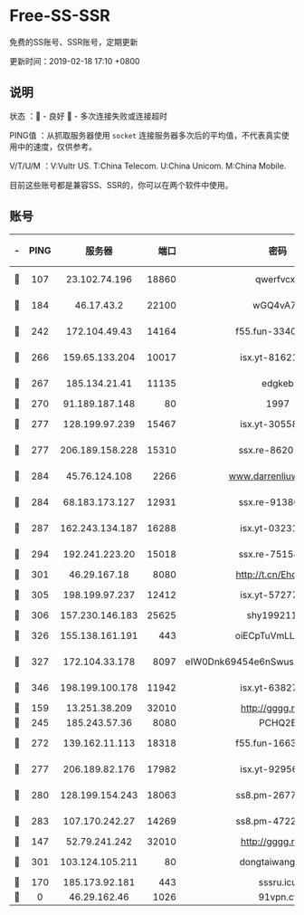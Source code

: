 # Free-SS-SSR

免费的SS账号、SSR账号，定期更新

更新时间：2019-02-18 17:10 +0800

## 说明

状态     ：🙂 - 良好 🙁 - 多次连接失败或连接超时

PING值   ：从抓取服务器使用 `socket` 连接服务器多次后的平均值，不代表真实使用中的速度，仅供参考。

V/T/U/M  ：V:Vultr US. T:China Telecom. U:China Unicom. M:China Mobile.

目前这些账号都是兼容SS、SSR的，你可以在两个软件中使用。

## 账号

|-|PING|服务器|端口|密码|加密方式|区域|V/T/U/M|
|:----:|:----:|:-----:|-----:|:----:|:----:|:----:|:----:|
|🙂|107|23.102.74.196|18860|qwerfvcxz|aes-256-gcm|JP|9↓/10↑/10↑/10↑|
|🙂|184|46.17.43.2|22100|wGQ4vA7D|aes-256-gcm|RU|3↓/10↑/10↑/10↑|
|🙂|242|172.104.49.43|14164|f55.fun-33406567|aes-256-cfb|SG|9↑/10↑/9↑/10↑|
|🙂|266|159.65.133.204|10017|isx.yt-81621873|aes-256-cfb|SG|10↑/10↑/10↑/10↑|
|🙂|267|185.134.21.41|11135|edgkeb|aes-256-cfb|GB|10↑/10↑/10↑/10↑|
|🙂|270|91.189.187.148|80|1997|chacha20|US|9↑/10↑/9↑/9↑|
|🙂|277|128.199.97.239|15467|isx.yt-30558820|aes-256-cfb|SG|10↑/10↑/10↑/10↑|
|🙂|277|206.189.158.228|15310|ssx.re-86201886|aes-256-cfb|SG|9↑/10↑/9↑/10↑|
|🙂|284|45.76.124.108|2266|www.darrenliuwei.com|aes-256-cfb|AU|10↑/10↑/10↑/10↑|
|🙂|284|68.183.173.127|12931|ssx.re-91380385|aes-256-cfb|US|9↑/10↑/9↑/10↑|
|🙂|287|162.243.134.187|16288|isx.yt-03231307|aes-256-cfb|US|9↓/10↑/10↑/10↑|
|🙂|294|192.241.223.20|15018|ssx.re-75154549|aes-256-cfb|US|9↑/10↑/9↑/10↑|
|🙂|301|46.29.167.18|8080|http://t.cn/EhdmTxe|rc4-md5|RU|10↑/10↑/10↑/10↑|
|🙂|305|198.199.97.237|12412|isx.yt-57277437|aes-256-cfb|US|10↑/10↑/10↑/10↑|
|🙂|306|157.230.146.183|25625|shy19921124|rc4-md5|US|10↑/10↑/10↑/10↑|
|🙂|326|155.138.161.191|443|oiECpTuVmLLxk4Ts|aes-256-cfb|US|7↑/10↑/10↑/10↑|
|🙂|327|172.104.33.178|8097|eIW0Dnk69454e6nSwuspv9DmS201tQ0D|aes-256-cfb|SG|10↑/10↑/10↑/10↑|
|🙂|346|198.199.100.178|11942|isx.yt-63827484|aes-256-cfb|US|9↑/10↑/10↑/10↑|
|🙂|159|13.251.38.209|32010|http://gggg.rocks|chacha20|SG|9↓/9↑/9↑/10↑|
|🙂|245|185.243.57.36|8080|PCHQ2E|rc4-md5|US|10↑/8↓/9↑/9↓|
|🙂|272|139.162.11.113|18318|f55.fun-16631582|aes-256-cfb|SG|10↑/10↑/10↑/10↑|
|🙂|277|206.189.82.176|17982|isx.yt-92956496|aes-256-cfb|SG|10↑/10↑/10↑/10↑|
|🙂|280|128.199.154.243|18063|ss8.pm-26776960|aes-256-cfb|SG|9↑/10↑/9↑/10↑|
|🙂|283|107.170.242.27|14269|ss8.pm-47220788|aes-256-cfb|US|9↑/10↑/9↑/10↑|
|🙁|147|52.79.241.242|32010|http://gggg.rocks|chacha20|KR|9↑/10↑/10↑/10↑|
|🙁|301|103.124.105.211|80|dongtaiwang.com|aes-256-cfb|US|9↓/10↑/10↑/10↑|
|🙁|170|185.173.92.181|443|sssru.icu|rc4-md5|RU|10↑/8↑/10↑/9↑|
|🙁|0|46.29.162.46|1026|91vpn.cf|rc4-md5|RU|10↑/10↑/10↑/10↑|
